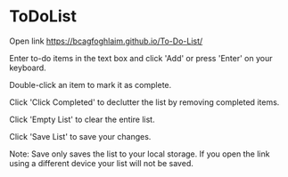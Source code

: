 # ToDoList
Open link https://bcagfoghlaim.github.io/To-Do-List/

Enter to-do items in the text box and click 'Add' or press 'Enter' on your keyboard.

Double-click an item to mark it as complete.

Click 'Click Completed' to declutter the list by removing completed items.

Click 'Empty List' to clear the entire list.

Click 'Save List' to save your changes.

Note: Save only saves the list to your local storage.  If you open the link using a different device your list will not be saved.

